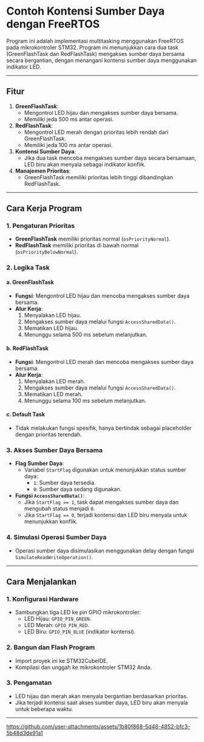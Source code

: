 # Contoh Kontensi Sumber Daya dengan FreeRTOS

Program ini adalah implementasi multitasking menggunakan FreeRTOS pada mikrokontroler STM32. Program ini menunjukkan cara dua task (GreenFlashTask dan RedFlashTask) mengakses sumber daya bersama secara bergantian, dengan menangani kontensi sumber daya menggunakan indikator LED.

---

## Fitur

1. **GreenFlashTask**: 
   - Mengontrol LED hijau dan mengakses sumber daya bersama.
   - Memiliki jeda 500 ms antar operasi.
2. **RedFlashTask**:
   - Mengontrol LED merah dengan prioritas lebih rendah dari GreenFlashTask.
   - Memiliki jeda 100 ms antar operasi.
3. **Kontensi Sumber Daya**:
   - Jika dua task mencoba mengakses sumber daya secara bersamaan, LED biru akan menyala sebagai indikator konflik.
4. **Manajemen Prioritas**:
   - GreenFlashTask memiliki prioritas lebih tinggi dibandingkan RedFlashTask.

---

## Cara Kerja Program

### 1. **Pengaturan Prioritas**
- **GreenFlashTask** memiliki prioritas normal (`osPriorityNormal`).
- **RedFlashTask** memiliki prioritas di bawah normal (`osPriorityBelowNormal`).

### 2. **Logika Task**
#### a. **GreenFlashTask**
- **Fungsi**: Mengontrol LED hijau dan mencoba mengakses sumber daya bersama.
- **Alur Kerja**:
  1. Menyalakan LED hijau.
  2. Mengakses sumber daya melalui fungsi `AccessSharedData()`.
  3. Mematikan LED hijau.
  4. Menunggu selama 500 ms sebelum melanjutkan.

#### b. **RedFlashTask**
- **Fungsi**: Mengontrol LED merah dan mencoba mengakses sumber daya bersama.
- **Alur Kerja**:
  1. Menyalakan LED merah.
  2. Mengakses sumber daya melalui fungsi `AccessSharedData()`.
  3. Mematikan LED merah.
  4. Menunggu selama 100 ms sebelum melanjutkan.

#### c. **Default Task**
- Tidak melakukan fungsi spesifik, hanya bertindak sebagai placeholder dengan prioritas terendah.

### 3. **Akses Sumber Daya Bersama**
- **Flag Sumber Daya**:
  - Variabel `StartFlag` digunakan untuk menunjukkan status sumber daya:
    - `1`: Sumber daya tersedia.
    - `0`: Sumber daya sedang digunakan.
- **Fungsi `AccessSharedData()`**:
  - Jika `StartFlag == 1`, task dapat mengakses sumber daya dan mengubah status menjadi `0`.
  - Jika `StartFlag == 0`, terjadi kontensi dan LED biru menyala untuk menunjukkan konflik.

### 4. **Simulasi Operasi Sumber Daya**
- Operasi sumber daya disimulasikan menggunakan delay dengan fungsi `SimulateReadWriteOperation()`.

---

## Cara Menjalankan

### 1. **Konfigurasi Hardware**
- Sambungkan tiga LED ke pin GPIO mikrokontroler:
  - LED Hijau: `GPIO_PIN_GREEN`.
  - LED Merah: `GPIO_PIN_RED`.
  - LED Biru: `GPIO_PIN_BLUE` (indikator kontensi).

### 2. **Bangun dan Flash Program**
- Import proyek ini ke STM32CubeIDE.
- Kompilasi dan unggah ke mikrokontroler STM32 Anda.

### 3. **Pengamatan**
- LED hijau dan merah akan menyala bergantian berdasarkan prioritas.
- Jika terjadi kontensi saat akses sumber daya, LED biru akan menyala untuk beberapa waktu.

---


https://github.com/user-attachments/assets/1b80f868-5d48-4852-bfc3-5b48d3de91a1

